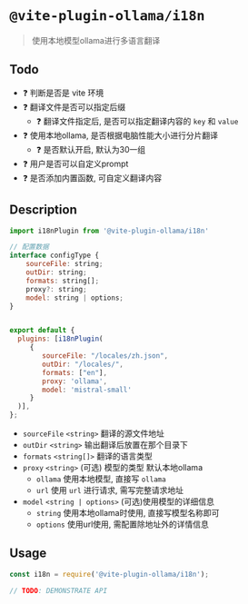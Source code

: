 # `@vite-plugin-ollama/i18n`

> 使用本地模型ollama进行多语言翻译 

## Todo
- ❓ 判断是否是 vite 环境
- ❓ 翻译文件是否可以指定后缀
  - ❓ 翻译文件指定后, 是否可以指定翻译内容的 `key` 和 `value`
- ❓ 使用本地ollama, 是否根据电脑性能大小进行分片翻译
  - ❓ 是否默认开启, 默认为30一组
- ❓ 用户是否可以自定义prompt
- ❓ 是否添加内置函数, 可自定义翻译内容

## Description

```js
import i18nPlugin from '@vite-plugin-ollama/i18n'

// 配置数据
interface configType {
    sourceFile: string;
    outDir: string;
    formats: string[];
    proxy?: string;
    model: string | options;
}


export default {
  plugins: [i18nPlugin(
     {
        sourceFile: "/locales/zh.json",
        outDir: "/locales/",
        formats: ["en"],
        proxy: 'ollama',
        model: 'mistral-small'
     }
  )],
};
```
- `sourceFile` `<string>` 翻译的源文件地址
- `outDir` `<string>` 输出翻译后放置在那个目录下
- `formats` `<string[]>` 翻译的语言类型
- `proxy` `<string>` (可选) 模型的类型 默认本地ollama
  - `ollama` 使用本地模型, 直接写 `ollama`
  - `url` 使用 `url` 进行请求, 需写完整请求地址
- `model` `<string | options>` (可选)使用模型的详细信息
  - `string` 使用本地ollama时使用, 直接写模型名称即可
  - `options` 使用url使用, 需配置除地址外的详情信息




## Usage

```js
const i18n = require('@vite-plugin-ollama/i18n');

// TODO: DEMONSTRATE API
```
